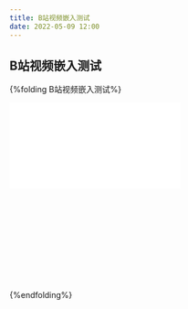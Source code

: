 ```yaml
---
title: B站视频嵌入测试
date: 2022-05-09 12:00
---
```


## B站视频嵌入测试

{%folding B站视频嵌入测试%}
<div style="position: relative; width: 70%; height: 0; padding-bottom: 65%;">
<iframe src="//player.bilibili.com/player.html?aid=811363000&bvid=BV1S34y18746&cid=714356410&page=1" scrolling="no" border="0" frameborder="no" framespacing="0" allowfullscreen="true"> </iframe>
</div>
{%endfolding%}

<!--more-->

